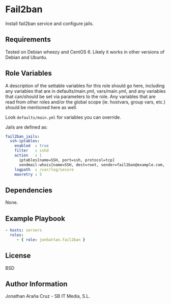Fail2ban
========

Install fail2ban service and configure jails.

Requirements
------------

Tested on Debian wheezy and CentOS 6. Likely it works in other versions of Debian and Ubuntu.

Role Variables
--------------

A description of the settable variables for this role should go here, including any variables that are in defaults/main.yml, vars/main.yml, and any variables that can/should be set via parameters to the role. Any variables that are read from other roles and/or the global scope (ie. hostvars, group vars, etc.) should be mentioned here as well.

Look `defaults/main.yml` for variables you can override.

Jails are defined as:

```yaml
fail2ban_jails:
  ssh-iptables:
    enabled  : true
    filter   : sshd
    action   : |
      iptables[name=SSH, port=ssh, protocol=tcp]
      sendmail-whois[name=SSH, dest=root, sender=fail2ban@example.com, sendername="Fail2Ban"]
    logpath  : /var/log/secure
    maxretry : 5
```

Dependencies
------------

None.

Example Playbook
-------------------------

```yaml
- hosts: servers
  roles:
     - { role: jonhattan.fail2ban }
```

License
-------

BSD

Author Information
------------------

Jonathan Araña Cruz - SB IT Media, S.L.
